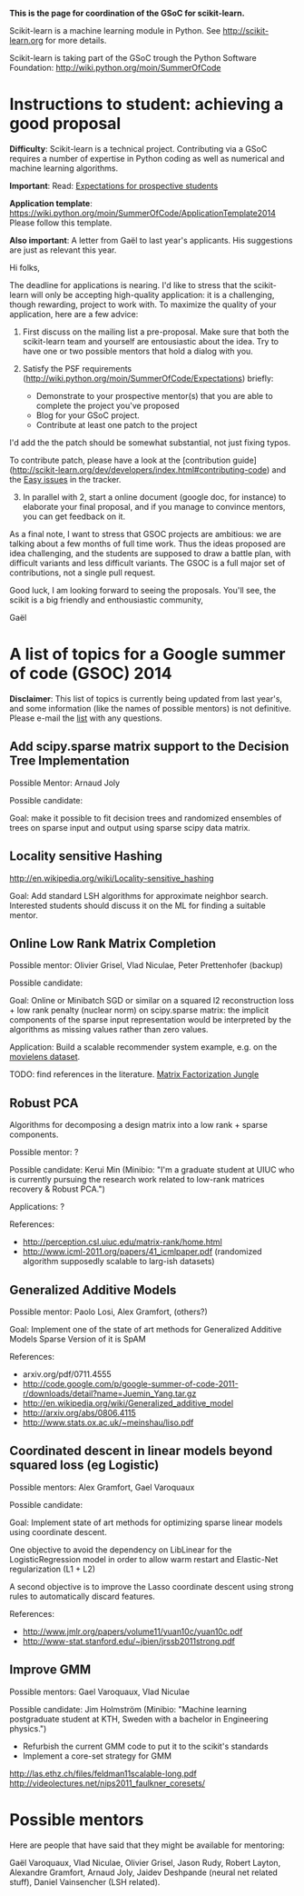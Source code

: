 **This is the page for coordination of the GSoC for scikit-learn.**

Scikit-learn is a machine learning module in Python. See http://scikit-learn.org for more details.

Scikit-learn is taking part of the GSoC trough the Python Software Foundation: http://wiki.python.org/moin/SummerOfCode

# Instructions to student: achieving a good proposal

**Difficulty**: Scikit-learn is a technical project. Contributing via a GSoC requires a number of expertise in Python coding as well as numerical and machine learning algorithms.

**Important**: Read: [Expectations for prospective students](http://wiki.python.org/moin/SummerOfCode/Expectations)

**Application template**: https://wiki.python.org/moin/SummerOfCode/ApplicationTemplate2014 Please follow this template.

**Also important**: A letter from Gaël to last year's applicants. His suggestions are just as relevant this year.

Hi folks,

The deadline for applications is nearing. I'd like to stress
that the scikit-learn will only be accepting high-quality application: it
is a challenging, though rewarding, project to work with. To maximize
the quality of your application, here are a few advice:

1. First discuss on the mailing list a pre-proposal. Make sure that both
  the scikit-learn team and yourself are entousiastic about the idea. Try
  to have one or two possible mentors that hold a dialog with you.

2. Satisfy the PSF requirements
  (http://wiki.python.org/moin/SummerOfCode/Expectations)
  briefly:

   - Demonstrate to your prospective mentor(s) that you are able to
     complete the project you've proposed
   - Blog for your GSoC project.
   - Contribute at least one patch to the project

  I'd add the the patch should be somewhat substantial, not just fixing
  typos.

  To contribute patch, please have a look at the [contribution guide]
  (http://scikit-learn.org/dev/developers/index.html#contributing-code)
  and the [Easy issues](
  https://github.com/scikit-learn/scikit-learn/issues?labels=Easy)
  in the tracker.

3. In parallel with 2, start a online document (google doc, for instance)
  to elaborate your final proposal, and if you manage to convince
  mentors, you can get feedback on it.

As a final note, I want to stress that GSOC projects are ambitious: we
are talking about a few months of full time work. Thus the ideas proposed
are idea challenging, and the students are supposed to draw a battle
plan, with difficult variants and less difficult variants. The GSOC is a
full major set of contributions, not a single pull request.

Good luck, I am looking forward to seeing the proposals. You'll see, the
scikit is a big friendly and enthousiastic community,

Gaël

# A list of topics for a Google summer of code (GSOC) 2014

**Disclaimer**: This list of topics is currently being updated from last year's, and some information (like the names of possible mentors) is not definitive. Please e-mail the [list](https://lists.sourceforge.net/lists/listinfo/scikit-learn-general) with any questions.

## Add scipy.sparse matrix support to the Decision Tree Implementation

Possible Mentor: Arnaud Joly

Possible candidate:

Goal: make it possible to fit decision trees and randomized ensembles of trees on sparse input and output using sparse scipy data matrix.


## Locality sensitive Hashing

http://en.wikipedia.org/wiki/Locality-sensitive_hashing

Goal: Add standard LSH algorithms for approximate neighbor search. Interested students should discuss it on the ML for finding a suitable mentor. 

## Online Low Rank Matrix Completion

Possible mentor: Olivier Grisel, Vlad Niculae, Peter Prettenhofer (backup)

Possible candidate:

Goal: Online or Minibatch SGD or similar on a squared l2 reconstruction loss + low rank penalty (nuclear norm) on scipy.sparse matrix: the implicit components of the sparse input representation would be interpreted by the algorithms as missing values rather than zero values.

Application: Build a scalable recommender system example, e.g. on the [movielens dataset](http://www.grouplens.org/node/73).

TODO: find references in the literature.
[Matrix Factorization Jungle](https://sites.google.com/site/igorcarron2/matrixfactorizations)

## Robust PCA

Algorithms for decomposing a design matrix into a low rank + sparse components.

Possible mentor: ?

Possible candidate: Kerui Min (Minibio: "I'm a graduate student at UIUC who is currently pursuing the research work related to low-rank matrices recovery & Robust PCA.")

Applications: ?

References:

- http://perception.csl.uiuc.edu/matrix-rank/home.html
- http://www.icml-2011.org/papers/41_icmlpaper.pdf (randomized algorithm supposedly scalable to larg-ish datasets)



## Generalized Additive Models 

Possible mentor: Paolo Losi, Alex Gramfort, (others?)

Goal: Implement one of the state of art methods for Generalized Additive Models
Sparse Version of it is SpAM

References:

- arxiv.org/pdf/0711.4555
- http://code.google.com/p/google-summer-of-code-2011-r/downloads/detail?name=Juemin_Yang.tar.gz
- http://en.wikipedia.org/wiki/Generalized_additive_model
- http://arxiv.org/abs/0806.4115
- http://www.stats.ox.ac.uk/~meinshau/liso.pdf

## Coordinated descent in linear models beyond squared loss (eg Logistic)

Possible mentors: Alex Gramfort, Gael Varoquaux

Possible candidate:

Goal: Implement state of art methods for optimizing sparse linear models using coordinate descent.

One objective to avoid the dependency on LibLinear for the LogisticRegression model
in order to allow warm restart and Elastic-Net regularization (L1 + L2)

A second objective is to improve the Lasso coordinate descent using strong rules to automatically discard features.

References:

- http://www.jmlr.org/papers/volume11/yuan10c/yuan10c.pdf
- http://www-stat.stanford.edu/~jbien/jrssb2011strong.pdf

## Improve GMM

Possible mentors: Gael Varoquaux, Vlad Niculae

Possible candidate: Jim Holmström (Minibio: "Machine learning postgraduate student at KTH, Sweden with a bachelor in Engineering physics.")

* Refurbish the current GMM code to put it to the scikit's standards
* Implement a core-set strategy for GMM

http://las.ethz.ch/files/feldman11scalable-long.pdf
http://videolectures.net/nips2011_faulkner_coresets/

Possible mentors
=====================

Here are people that have said that they might be available for mentoring:

Gaël Varoquaux, Vlad Niculae, Olivier Grisel, Jason Rudy, Robert Layton, Alexandre Gramfort, Arnaud Joly, Jaidev Deshpande (neural net related stuff), Daniel Vainsencher (LSH related).